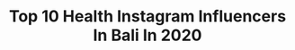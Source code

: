 ---
title: Top 10 Health Instagram Influencers In Bali In 2020
description: >-
  Find top health Instagram influencers in Bali in 2020. Most popular hashtags: #health #covid #corona #design.
platform: Instagram
profiles:
  - username: "axelschura"
    fullname: >-
      Axel Schurawlow 🥑
    location: "Indonesia"
    followers: 20659
    engagement: 573
    commentsToLikes: 0.027563
    id: ck0ttg7i12ksr0i195fpjvruy
    verified: false
    hashtags: "#vegantraining, #mentalwellness, #mentalhealthsupport, #veganlondon"
  - username: "paulauchoa_"
    fullname: >-
      | Paula Uchoa |
    location: "Indonesia"
    followers: 5648
    engagement: 1070
    commentsToLikes: 0.092436
    id: ck9h9mg4p92cc0j78v27dfacv
    verified: false
    hashtags: "#stayhome, #rawvegan, #covid, #athome"
  - username: "wiolettatuschnio"
    fullname: >-
      vegan ⦙ health ⦙ sustainable
    location: "Indonesia"
    followers: 16829
    engagement: 611
    commentsToLikes: 0.059006
    id: ck0ttg76y2kre0i19q8ixjxqe
    verified: false
    hashtags: "#sustainability, #selfcare, #granola, #vegansnack"
  - username: "ollivves"
    fullname: >-
      Oliver Sjöström
    location: "Indonesia"
    followers: 51318
    engagement: 439
    commentsToLikes: 0.007905
    id: ck0vuwc2cmgle0i19v410eme0
    verified: false
    hashtags: ""
  - username: "krisgoman"
    fullname: >-
      Kri$ Goman | Lil Pilly
    location: "Indonesia"
    followers: 145635
    engagement: 93
    commentsToLikes: 0.020688
    id: ck55polm8b14i0i11aywzhrse
    verified: false
    hashtags: "#changeyourself, #detox, #mountain, #weliveinblack"
  - username: "malsvensson"
    fullname: >-
      ♌︎ Malin ☽                  🇸🇪
    location: "Indonesia"
    followers: 25135
    engagement: 209
    commentsToLikes: 0.040479
    id: ck6u7m9f7mcvp0j71xbx98zbe
    verified: false
    hashtags: "#ceremony, #dreamland, #lekelekewaterfall, #natureza"
  - username: "clairesharrynroberto"
    fullname: >-
      PLANT-BASED ⋆ Vegan Chef
    location: "Indonesia"
    followers: 16919
    engagement: 296
    commentsToLikes: 0.082037
    id: ck6tuzgzdjb7u0j718zu46nk3
    verified: false
    hashtags: "#doha, #ayurvedic, #easyrecipe, #enoughsaid"
  - username: "shantal_indo"
    fullname: >-
      Shantal 🎞▫️𝚟𝚒𝚜𝚞𝚊𝚕 𝚜𝚝𝚘𝚛𝚢𝚝𝚎𝚕𝚕𝚎𝚛
    location: "Indonesia"
    followers: 62201
    engagement: 240
    commentsToLikes: 0.014460
    id: ck5bvmi3ejyd30i11g8gbh6zj
    verified: false
    hashtags: "#dronestagram, #worldcaptures, #stayfocused, #balibeach"
  - username: "yuliabaltschun"
    fullname: >-
      Yulia Baltschun
    location: "Indonesia"
    followers: 550334
    engagement: 303
    commentsToLikes: 0.026678
    id: ck135lvz9222w0i19ujfq8zkp
    verified: true
    hashtags: "#2scoopsquakersetiaphari, #gooddaysstartwithquaker, #corona, #coronaindonesia"
  - username: "_.kobrin._"
    fullname: >-
      Jake Kobrin
    location: "Indonesia"
    followers: 31249
    engagement: 97
    commentsToLikes: 0.032630
    id: ck5zisk5kgao70i14jd0kp9yg
    verified: false
    hashtags: "#digitalanimation, #whimhof, #spirituality, #colorfulart"
---